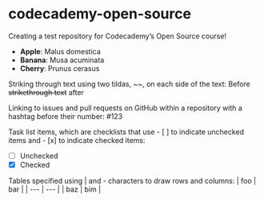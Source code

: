 # codecademy-open-source

Creating a test repository for Codecademy’s Open Source course!

- **Apple**: Malus domestica
- **Banana**: Musa acuminata
- **Cherry**: Prunus cerasus

Striking through text using two tildas, ~~, on each side of the text:
Before ~~strikethrough text~~ after

Linking to issues and pull requests on GitHub within a repository with a hashtag before their number:
#123

Task list items, which are checklists that use - [ ] to indicate unchecked items and - [x] to indicate checked items:
- [ ] Unchecked
- [x] Checked

Tables specified using | and - characters to draw rows and columns:
| foo | bar |
| --- | --- |
| baz | bim |
